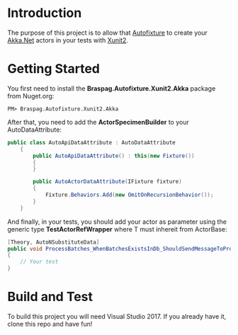 # Introduction 

The purpose of this project is to allow that [Autofixture](https://github.com/AutoFixture/AutoFixture) to create your [Akka.Net](https://github.com/akkadotnet/akka.net) actors in your tests with [Xunit2](https://github.com/BraspagDevelopers/autofixture-xunit2-akka).

# Getting Started
You first need to install the **Braspag.Autofixture.Xunit2.Akka** package from Nuget.org:
```
PM> Braspag.Autofixture.Xunit2.Akka
```

After that, you need to add the **ActorSpecimenBuilder** to your AutoDataAttribute:

``` csharp
public class AutoApiDataAttribute : AutoDataAttribute
    {
        public AutoApiDataAttribute() : this(new Fixture())
        {
        }

        public AutoActorDataAttribute(IFixture fixture)
        {
            Fixture.Behaviors.Add(new OmitOnRecursionBehavior());
        }
    }
```

And finally, in your tests, you should add your actor as parameter using the generic type **TestActorRefWrapper<T>** where T must inhereit from ActorBase:

``` csharp
[Theory, AutoNSubstituteData]
public void ProcessBatches_WhenBatchesExistsInDb_ShouldSendMessageToProcessTransactionCoordinator(TestActorRefWrapper<MyActorClass> sut)
{
	// Your test
}
```

# Build and Test
To build this project you will need Visual Studio 2017. If you already have it, clone this repo and have fun!